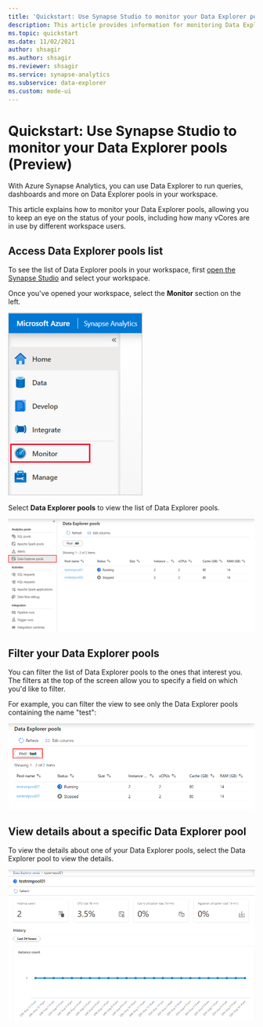 ```yaml
---
title: 'Quickstart: Use Synapse Studio to monitor your Data Explorer pools (Preview)'
description: This article provides information for monitoring Data Explorer pools.
ms.topic: quickstart
ms.date: 11/02/2021
author: shsagir
ms.author: shsagir
ms.reviewer: shsagir
ms.service: synapse-analytics
ms.subservice: data-explorer
ms.custom: mode-ui
---
```


# Quickstart: Use Synapse Studio to monitor your Data Explorer pools (Preview)

With Azure Synapse Analytics, you can use Data Explorer to run queries, dashboards and more on Data Explorer pools in your workspace.

This article explains how to monitor your Data Explorer pools, allowing you to keep an eye on the status of your pools, including how many vCores are in use by different workspace users.

## Access Data Explorer pools list

To see the list of Data Explorer pools in your workspace, first [open the Synapse Studio](https://web.azuresynapse.net/) and select your workspace.

Once you've opened your workspace, select the **Monitor** section on the left.

![Select Monitor hub](../monitoring/media/common/left-nav.png)

Select **Data Explorer pools** to view the list of Data Explorer pools.

![Select Data Explorer pools](media/monitor-data-explorer-pools/monitor-hub-nav-data-explorer-pools.png)

## Filter your Data Explorer pools

You can filter the list of Data Explorer pools to the ones that interest you. The filters at the top of the screen allow you to specify a field on which you'd like to filter.

For example, you can filter the view to see only the Data Explorer pools containing the name "test":

![Sample filter](media/monitor-data-explorer-pools/filter-example.png)

## View details about a specific Data Explorer pool

To view the details about one of your Data Explorer pools, select the Data Explorer pool to view the details.

![Data Explorer pool details](media/monitor-data-explorer-pools/data-explorer-pool-details.png)
